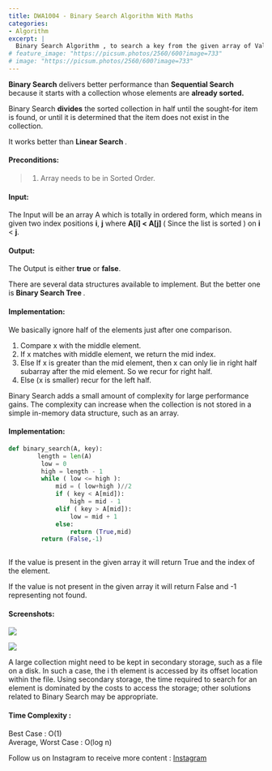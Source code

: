 ```yaml
---
title: DWA1004 - Binary Search Algorithm With Maths
categories:
- Algorithm
excerpt: |
  Binary Search Algorithm , to search a key from the given array of Values.
# feature_image: "https://picsum.photos/2560/600?image=733"
# image: "https://picsum.photos/2560/600?image=733"
---
```


<b>Binary Search</b> delivers better performance than <b>Sequential Search</b> because it starts with a collection whose elements are <b>already sorted.</b> 

Binary Search <b>divides</b> the sorted collection in half until the sought-for item is found, or until it is determined that the item does not exist in the collection.

It works better than <b> Linear Search </b>.

#### Preconditions:
> 1. Array needs to be in Sorted Order.

#### Input:
The Input will be an array A which is totally in ordered form, which means in given two index positions <b>i</b>, <b>j</b> where <b>A[i] &lt; A[j] </b> ( Since the list is sorted ) on <b>i</b> &lt; <b>j</b>.

#### Output:
The Output is either <b>true</b> or <b>false</b>.

There are several data structures available to implement. But the better one is <b> Binary Search Tree </b>.

#### Implementation:
We basically ignore half of the elements just after one comparison.

1. Compare x with the middle element.
2. If x matches with middle element, we return the mid index.
3. Else If x is greater than the mid element, then x can only lie in right half subarray after the mid element. So we recur for right half.
4. Else (x is smaller) recur for the left half.


Binary Search adds a small amount of complexity for large performance gains. The complexity can increase when the collection is not stored in a simple in-memory data structure, such as an array. 


#### Implementation:
```python
def binary_search(A, key): 
        length = len(A) 
         low = 0 
         high = length - 1 
         while ( low <= high ): 
             mid = ( low+high )//2 
             if ( key < A[mid]): 
                 high = mid - 1 
             elif ( key > A[mid]): 
                 low = mid + 1 
             else: 
                 return (True,mid) 
         return (False,-1) 
          
```
If the value is present in the given array it will return True and the index of the element. 

If the value is not present in the given array it will return False and -1 representing not found.

#### Screenshots:


<img src="{{site.baseurl}}/assets/pics/binary_search.png"><br>


<img src="{{site.baseurl}}/assets/pics/binary_search_res.png"><br>

A large collection might need to be kept in secondary storage,
such as a file on a disk. In such a case, the i th element is accessed by its offset location within the file. Using secondary storage, the time required to search for an element is dominated by the costs to access the storage; other solutions related to Binary Search may be appropriate.

#### Time Complexity : 
Best Case : O(1) <br>
Average, Worst Case : O(log n)



Follow us on Instagram to receive more content : <a href="https://instagram.com/day_with_algorithm"> Instagram </a>
